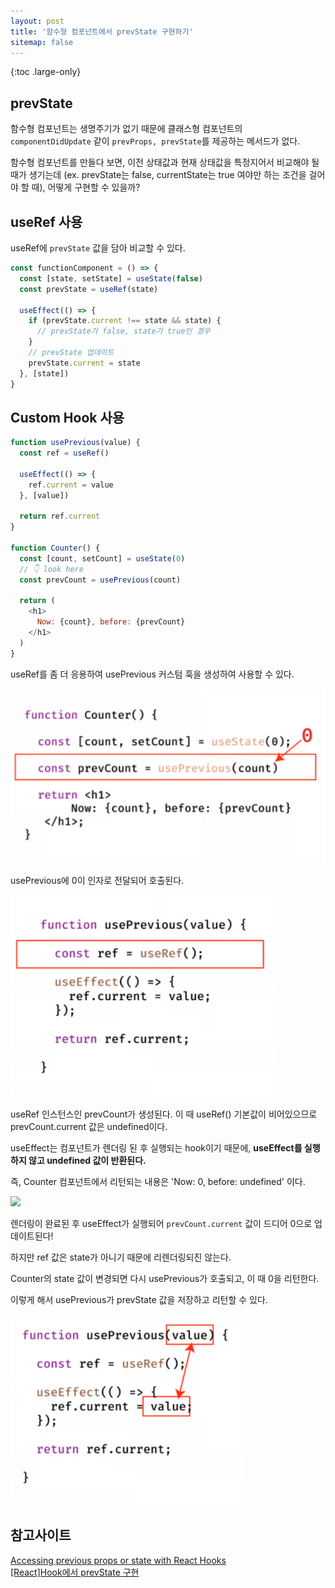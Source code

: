 ```yaml
---
layout: post
title: '함수형 컴포넌트에서 prevState 구현하기'
sitemap: false
---
```


{:toc .large-only}

## prevState

함수형 컴포넌트는 생명주기가 없기 때문에 클래스형 컴포넌트의 `componentDidUpdate` 같이 `prevProps, prevState`를 제공하는 메서드가 없다.

함수형 컴포넌트를 만들다 보면, 이전 상태값과 현재 상태값을 특정지어서 비교해야 될 때가 생기는데 (ex. prevState는 false, currentState는 true 여야만 하는 조건을 걸어야 할 때), 어떻게 구현할 수 있을까?

## useRef 사용

useRef에 `prevState` 값을 담아 비교할 수 있다.

```js
const functionComponent = () => {
  const [state, setState] = useState(false)
  const prevState = useRef(state)

  useEffect(() => {
    if (prevState.current !== state && state) {
      // prevState가 false, state가 true인 경우
    }
    // prevState 업데이트
    prevState.current = state
  }, [state])
}
```

## Custom Hook 사용

```js
function usePrevious(value) {
  const ref = useRef()

  useEffect(() => {
    ref.current = value
  }, [value])

  return ref.current
}

function Counter() {
  const [count, setCount] = useState(0)
  // 👇 look here
  const prevCount = usePrevious(count)

  return (
    <h1>
      Now: {count}, before: {prevCount}
    </h1>
  )
}
```

useRef를 좀 더 응용하여 usePrevious 커스텀 훅을 생성하여 사용할 수 있다.

<img src="/assets/img/blog/2022-05-22-prevState_01.png">

usePrevious에 0이 인자로 전달되어 호출된다.

<img src="/assets/img/blog/2022-05-22-prevState_02.png">

useRef 인스턴스인 prevCount가 생성된다. 이 때 useRef() 기본값이 비어있으므로 prevCount.current 값은 undefined이다.

useEffect는 컴포넌트가 렌더링 된 후 실행되는 hook이기 때문에, **useEffect를 실행하지 않고 undefined 값이 반환된다.**

즉, Counter 컴포넌트에서 리턴되는 내용은 'Now: 0, before: undefined' 이다.

<img src="/assets/img/blog/2022-05-22-prevState_03.png">

렌더링이 완료된 후 useEffect가 실행되어 `prevCount.current` 값이 드디어 0으로 업데이트된다!

하지만 ref 값은 state가 아니기 때문에 리렌더링되진 않는다.

Counter의 state 값이 변경되면 다시 usePrevious가 호출되고, 이 때 0을 리턴한다.

이렇게 해서 usePrevious가 prevState 값을 저장하고 리턴할 수 있다.

<img src="/assets/img/blog/2022-05-22-prevState_04.png">

## 참고사이트

[Accessing previous props or state with React Hooks](https://blog.logrocket.com/accessing-previous-props-state-react-hooks/#custom-hook-useprevious-hook)<br/>
[[React]Hook에서 prevState 구현](https://developer-talk.tistory.com/224)
